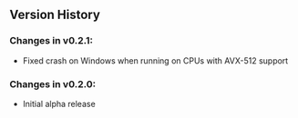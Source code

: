 Version History
---------------

### Changes in v0.2.1:

-   Fixed crash on Windows when running on CPUs with AVX-512 support

### Changes in v0.2.0:

-   Initial alpha release
